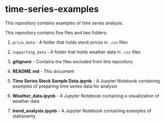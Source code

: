 # time-series-examples
This repository contains examples of time series analysis.

This repository contains five files and two folders:

  1) `price_data` - A folder that holds stock prices in `.csv` files
  
  2) `supporting_data` - A folder that holds weather data in `.csv` files

  3) **gitignore** - Contains the files excluded from this repository

  4) **README.md** - This document

  5) **Time Series Stock Sample Data.ipynb** - A Jupyter Notebook containing examples of preparing time series data for analysis
  
  6) **Weather_data.ipynb** - A Jupyter Notebook containing a visualization of weather data
  
  7) **trend_analysis.ipynb** - A Jupyter Notebook containing examples of stationarity
